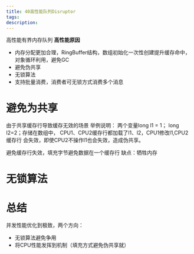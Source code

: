 ```yaml
---
title: 40高性能队列Disruptor
tags:
description:
---
```

高性能有界内存队列
**高性能原因**
- 内存分配更加合理，RingBuffer结构，数组初始化一次性创建提升缓存命中，对象循环利用，避免GC
- 避免伪共享
- 无锁算法
- 支持批量消费，消费者可无锁方式消费多个消息

# 避免为共享
由于共享缓存行导致缓存无效的场景
举例说明：
两个变量long l1 = 1； long l2=2；存储在数组中， CPU1、CPU2缓存行都加载了l1、l2，CPU1修改l1,CPU2缓存行 会失效，即使CPU2不操作l1也会失效，造成伪共享。

避免缓存行失效，填充字节避免数据在一个缓存行
缺点：牺牲内存
# 无锁算法

# 总结
并发性能优化到极致，两个方向：
- 无锁算法避免争用
- 将CPU性能发挥到机制（填充方式避免伪共享就）



